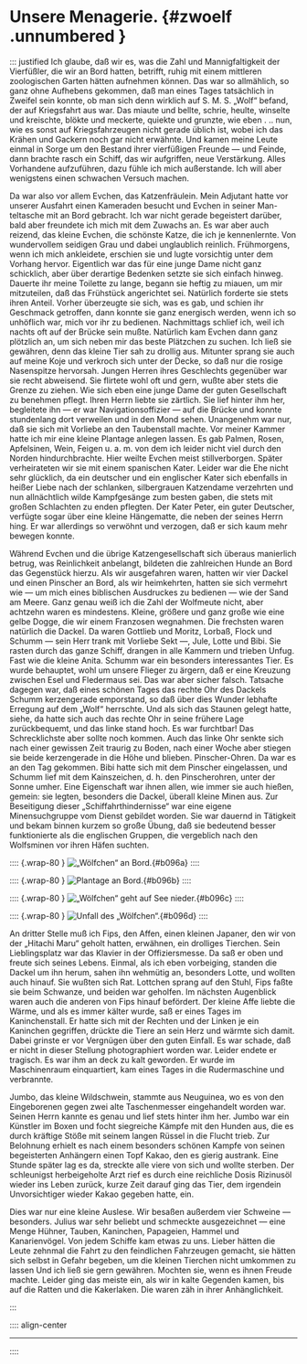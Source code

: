# Unsere Menagerie. {#zwoelf .unnumbered }

::: justified
Ich glaube, daß wir es, was die Zahl und Mannigfaltigkeit der Vierfüßler, die
wir an Bord hatten, betrifft, ruhig mit einem mittleren zoologischen Garten
hätten aufnehmen können. Das war so allmählich, so ganz ohne Aufhebens gekommen,
daß man eines Tages tatsächlich in Zweifel sein konnte, ob man sich denn
wirklich auf S. M. S. „Wolf“ befand, der auf Kriegsfahrt aus war. Das miaute und
bellte, schrie, heulte, winselte und kreischte, blökte und meckerte, quiekte und
grunzte, wie eben . .. nun, wie es sonst auf Kriegsfahrzeugen nicht gerade
üblich ist, wobei ich das Krähen und Gackern noch gar nicht erwähnte. Und kamen
meine Leute einmal in Sorge um den Bestand ihrer vierfüßigen Freunde — und
Feinde, dann brachte rasch ein Schiff, das wir aufgriffen, neue Verstärkung.
Alles Vorhandene aufzuführen, dazu fühle ich mich außerstande. Ich will aber
wenigstens einen schwachen Versuch machen.

Da war also vor allem Evchen, das Katzenfräulein. Mein Adjutant hatte vor
unserer Ausfahrt einen Kameraden besucht und Evchen in seiner Man- teltasche mit
an Bord gebracht. Ich war nicht gerade begeistert darüber, bald aber freundete
ich mich mit dem Zuwachs an. Es war aber auch reizend, das kleine Evchen, die
schönste Katze, die ich je kennenlernte. Von wundervollem seidigen Grau und
dabei unglaublich reinlich. Frühmorgens, wenn ich mich ankleidete, erschien sie
und lugte vorsichtig unter dem Vorhang hervor. Eigentlich war das für eine junge
Dame nicht ganz schicklich, aber über derartige Bedenken setzte sie sich einfach
hinweg. Dauerte ihr meine Toilette zu lange, begann sie heftig zu miauen, um mir
mitzuteilen, daß das Frühstück angerichtet sei. Natürlich forderte sie stets
ihren Anteil. Vorher überzeugte sie sich, was es gab, und schien ihr Geschmack
getroffen, dann konnte sie ganz energisch werden, wenn ich so unhöflich war,
mich vor ihr zu bedienen. Nachmittags schlief ich, weil ich nachts oft auf der
Brücke sein mußte. Natürlich kam Evchen dann ganz plötzlich an, um sich neben
mir das beste Plätzchen zu suchen. Ich ließ sie gewähren, denn das kleine Tier
sah zu drollig aus. Mitunter sprang sie auch auf meine Koje und verkroch sich
unter der Decke, so daß nur die rosige Nasenspitze hervorsah. Jungen Herren
ihres Geschlechts gegenüber war sie recht abweisend. Sie flirtete wohl oft und
gern, wußte aber stets die Grenze zu ziehen. Wie sich eben eine junge Dame der
guten Gesellschaft zu benehmen pflegt. Ihren Herrn liebte sie zärtlich. Sie lief
hinter ihm her, begleitete ihn — er war Navigationsoffizier — auf die Brücke und
konnte stundenlang dort verweilen und in den Mond sehen. Unangenehm war nur, daß
sie sich mit Vorliebe an den Taubenstall machte. Vor meiner Kammer hatte ich mir
eine kleine Plantage anlegen lassen. Es gab Palmen, Rosen, Apfelsinen, Wein,
Feigen u. a. m. von dem ich leider nicht viel durch den Norden hindurchbrachte.
Hier weilte Evchen meist stillverborgen. Später verheirateten wir sie mit einem
spanischen Kater. Leider war die Ehe nicht sehr glücklich, da ein deutscher und
ein englischer Kater sich ebenfalls in heißer Liebe nach der schlanken,
silbergrauen Katzendame verzehrten und nun allnächtlich wilde Kampfgesänge zum
besten gaben, die stets mit großen Schlachten zu enden pflegten. Der Kater
Peter, ein guter Deutscher, verfügte sogar über eine kleine Hängematte, die
neben der seines Herrn hing. Er war allerdings so verwöhnt und verzogen, daß er
sich kaum mehr bewegen konnte.

Während Evchen und die übrige Katzengesellschaft sich überaus manierlich betrug,
was Reinlichkeit anbelangt, bildeten die zahlreichen Hunde an Bord das
Gegenstück hierzu. Als wir ausgefahren waren, hatten wir vier Dackel und einen
Pinscher an Bord, als wir heimkehrten, hatten sie sich vermehrt wie — um mich
eines biblischen Ausdruckes zu bedienen — wie der Sand am Meere. Ganz genau weiß
ich die Zahl der Wolfmeute nicht, aber achtzehn waren es mindestens. Kleine,
größere und ganz große wie eine gelbe Dogge, die wir einem Franzosen wegnahmen.
Die frechsten waren natürlich die Dackel. Da waren Gottlieb und Moritz, Lorbaß,
Flock und Schumm — sein Herr trank mit Vorliebe Sekt —, Jule, Lotte und Bibi.
Sie rasten durch das ganze Schiff, drangen in alle Kammern und trieben Unfug.
Fast wie die kleine Anita. Schumm war ein besonders interessantes Tier. Es wurde
behauptet, wohl um unsere Flieger zu ärgern, daß er eine Kreuzung zwischen Esel
und Fledermaus sei. Das war aber sicher falsch. Tatsache dagegen war, daß eines
schönen Tages das rechte Ohr des Dackels Schumm kerzengerade emporstand, so daß
über dies Wunder lebhafte Erregung auf dem „Wolf“ herrschte. Und als sich das
Staunen gelegt hatte, siehe, da hatte sich auch das rechte Ohr in seine frühere
Lage zurückbequemt, und das linke stand hoch. Es war furchtbar! Das
Schrecklichste aber sollte noch kommen. Auch das linke Ohr senkte sich nach
einer gewissen Zeit traurig zu Boden, nach einer Woche aber stiegen sie beide
kerzengerade in die Höhe und blieben. Pinscher-Ohren. Da war es an den Tag
gekommen. Bibi hatte sich mit dem Pinscher eingelassen, und Schumm lief mit dem
Kainszeichen, d. h. den Pinscherohren, unter der Sonne umher. Eine Eigenschaft
war ihnen allen, wie immer sie auch hießen, gemein: sie legten, besonders die
Dackel, überall kleine Minen aus. Zur Beseitigung dieser „Schiffahrthindernisse“
war eine eigene Minensuchgruppe vom Dienst gebildet worden. Sie war dauernd in
Tätigkeit und bekam binnen kurzem so große Übung, daß sie bedeutend besser
funktionierte als die englischen Gruppen, die vergeblich nach den Wolfsminen vor
ihren Häfen suchten.

:::: {.wrap-80  }
![„Wölfchen“ an Bord.](SMS_Wolf_096a.jpg "„Wölfchen“ an Bord."){#b096a}
::::

:::: {.wrap-80  }
![Plantage an Bord.](SMS_Wolf_096b.jpg "Plantage an Bord."){#b096b}
::::

:::: {.wrap-80  }
![„Wölfchen“ geht auf See nieder.](SMS_Wolf_096c.jpg "„Wölfchen“ geht auf See nieder."){#b096c}
::::

:::: {.wrap-80  }
![Unfall des „Wölfchen“.](SMS_Wolf_096d.jpg "Unfall des „Wölfchen“."){#b096d}
::::

An dritter Stelle muß ich Fips, den Affen, einen kleinen Japaner, den wir von
der „Hitachi Maru“ geholt hatten, erwähnen, ein drolliges Tierchen. Sein
Lieblingsplatz war das Klavier in der Offiziersmesse. Da saß er oben und freute
sich seines Lebens. Einmal, als ich eben vorbeiging, standen die Dackel um ihn
herum, sahen ihn wehmütig an, besonders Lotte, und wollten auch hinauf. Sie
wußten sich Rat. Lottchen sprang auf den Stuhl, Fips faßte sie beim Schwanze,
und beiden war geholfen. Im nächsten Augenblick waren auch die anderen von Fips
hinauf befördert. Der kleine Affe liebte die Wärme, und als es immer kälter
wurde, saß er eines Tages im Kaninchenstall. Er hatte sich mit der Rechten und
der Linken je ein Kaninchen gegriffen, drückte die Tiere an sein Herz und wärmte
sich damit. Dabei grinste er vor Vergnügen über den guten Einfall. Es war
schade, daß er nicht in dieser Stellung photographiert worden war. Leider endete
er tragisch. Es war ihm an deck zu kalt geworden. Er wurde im Maschinenraum
einquartiert, kam eines Tages in die Rudermaschine und verbrannte.

Jumbo, das kleine Wildschwein, stammte aus Neuguinea, wo es von den Eingeborenen
gegen zwei alte Taschenmesser eingehandelt worden war. Seinen Herrn kannte es
genau und lief stets hinter ihm her. Jumbo war ein Künstler im Boxen und focht
siegreiche Kämpfe mit den Hunden aus, die es durch kräftige Stöße mit seinem
langen Rüssel in die Flucht trieb. Zur Belohnung erhielt es nach einem besonders
schönen Kampfe von seinen begeisterten Anhängern einen Topf Kakao, den es gierig
austrank. Eine Stunde später lag es da, streckte alle viere von sich und wollte
sterben. Der schleunigst herbeigeholte Arzt rief es durch eine reichliche Dosis
Rizinusöl wieder ins Leben zurück, kurze Zeit darauf ging das Tier, dem
irgendein Unvorsichtiger wieder Kakao gegeben hatte, ein.

Dies war nur eine kleine Auslese. Wir besaßen außerdem vier Schweine —
besonders. Julius war sehr beliebt und schmeckte ausgezeichnet — eine Menge
Hühner, Tauben, Kaninchen, Papageien, Hammel und Kanarienvögel. Von jedem
Schiffe kam etwas zu uns. Lieber hätten die Leute zehnmal die Fahrt zu den
feindlichen Fahrzeugen gemacht, sie hätten sich selbst in Gefahr begeben, um die
kleinen Tierchen nicht umkommen zu lassen Und ich ließ sie gern gewähren.
Mochten sie, wenn es ihnen Freude machte. Leider ging das meiste ein, als wir in
kalte Gegenden kamen, bis auf die Ratten und die Kakerlaken. Die waren zäh in
ihrer Anhänglichkeit.

:::

:::: align-center
****
::::

